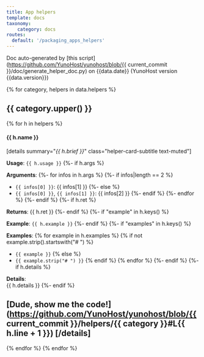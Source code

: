 ```yaml
---
title: App helpers
template: docs
taxonomy:
    category: docs
routes:
  default: '/packaging_apps_helpers'
---
```


Doc auto-generated by [this script](https://github.com/YunoHost/yunohost/blob/{{ current_commit }}/doc/generate_helper_doc.py) on {{data.date}} (YunoHost version {{data.version}})

{% for category, helpers in data.helpers %}
## {{ category.upper() }}
{% for h in helpers %}
#### {{ h.name }}
[details summary="<i>{{ h.brief }}</i>" class="helper-card-subtitle text-muted"]

**Usage**: `{{ h.usage }}`
{%- if h.args %}

**Arguments**:
    {%- for infos in h.args %}
        {%- if infos|length == 2 %}
- `{{ infos[0] }}`: {{ infos[1] }}
        {%- else %}
- `{{ infos[0] }}`, `{{ infos[1] }}`: {{ infos[2] }}
        {%- endif %}
    {%- endfor %}
{%- endif %}
{%- if h.ret %}

**Returns**: {{ h.ret }}
{%- endif %}
{%- if "example" in h.keys() %}

**Example**: `{{ h.example }}`
{%- endif %}
{%- if "examples" in h.keys() %}

**Examples**:
    {% for example in h.examples %}
        {% if not example.strip().startswith("# ") %}
- `{{ example }}`
        {% else %}
- `{{ example.strip("# ") }}`
        {% endif %}
    {% endfor %}
{%- endif %}
{%- if h.details %}

**Details**:<br/>
{{ h.details }}
{%- endif %}

[Dude, show me the code!](https://github.com/YunoHost/yunohost/blob/{{ current_commit }}/helpers/{{ category }}#L{{ h.line + 1 }})
[/details]
----------------
{% endfor %}
{% endfor %}
